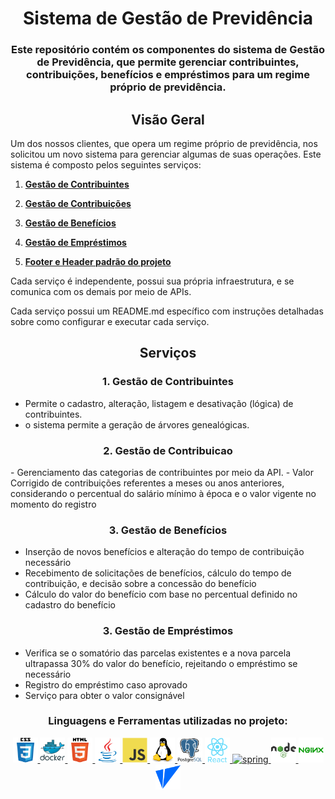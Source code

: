 <h1 align="center">Sistema de Gestão de Previdência</h1>
<h3 align="center">Este repositório contém os componentes do sistema de Gestão de Previdência, que permite gerenciar contribuintes, contribuições, benefícios e empréstimos para um regime próprio de previdência.</h3>

<h2 align="center"> Visão Geral </h2>

Um dos nossos clientes, que opera um regime próprio de previdência, nos solicitou um novo sistema para gerenciar algumas de suas operações. Este sistema é composto pelos seguintes serviços:

1. [**Gestão de Contribuintes**](https://github.com/Projeto-previdencia-privada/Gestao-Contribuintes)

2. [**Gestão de Contribuições**](https://github.com/Projeto-previdencia-privada/Gestao-Contribuicao)

3. [**Gestão de Benefícios**](https://github.com/Projeto-previdencia-privada/Gestao-Beneficios)

4. [**Gestão de Empréstimos**](https://github.com/Projeto-previdencia-privada/Gestao-Emprestimos)
   
5. [**Footer e Header padrão do projeto**](https://github.com/Projeto-previdencia-privada/Footer-Header-Padrao)

Cada serviço é independente, possui sua própria infraestrutura, e se comunica com os demais por meio de APIs.

Cada serviço possui um README.md específico com instruções detalhadas sobre como configurar e executar cada serviço.

<h2 align="center"> Serviços </h2>

<h3 align="center">1. Gestão de Contribuintes</h3>

- Permite o cadastro, alteração, listagem e desativação (lógica) de contribuintes.
- o sistema permite a geração de árvores genealógicas.

<h3 align="center">2. Gestão de Contribuicao</h3>
- Gerenciamento das categorias de contribuintes por meio da API.
- Valor Corrigido de contribuições referentes a meses ou anos anteriores, considerando o percentual do salário mínimo à época e o valor vigente no momento do registro

<h3 align="center">3. Gestão de Benefícios</h3>

- Inserção de novos benefícios e alteração do tempo de contribuição necessário
- Recebimento de solicitações de benefícios, cálculo do tempo de contribuição, e decisão sobre a concessão do benefício
- Cálculo do valor do benefício com base no percentual definido no cadastro do benefício

<h3 align="center">3. Gestão de Empréstimos</h3>


- Verifica se o somatório das parcelas existentes e a nova parcela ultrapassa 30% do valor do benefício, rejeitando o empréstimo se necessário
- Registro do empréstimo caso aprovado
- Serviço para obter o valor consignável


<h3 align="center">Linguagens e Ferramentas utilizadas no projeto:</h3>
<p align="center"> 
<a href="https://www.w3schools.com/css/" target="_blank" rel="noreferrer"> <img src="https://raw.githubusercontent.com/devicons/devicon/master/icons/css3/css3-original-wordmark.svg" alt="css3" width="40" height="40"/> </a>
<a href="https://www.docker.com/" target="_blank" rel="noreferrer"> <img src="https://raw.githubusercontent.com/devicons/devicon/master/icons/docker/docker-original-wordmark.svg" alt="docker" width="40" height="40"/> </a>
<a href="https://www.w3.org/html/" target="_blank" rel="noreferrer"> <img src="https://raw.githubusercontent.com/devicons/devicon/master/icons/html5/html5-original-wordmark.svg" alt="html5" width="40" height="40"/> </a> 
<a href="https://www.java.com" target="_blank" rel="noreferrer"><img src="https://raw.githubusercontent.com/devicons/devicon/master/icons/java/java-original.svg" alt="java" width="40" height="40"/> </a>
<a href="https://developer.mozilla.org/en-US/docs/Web/JavaScript" target="_blank" rel="noreferrer"> <img src="https://raw.githubusercontent.com/devicons/devicon/master/icons/javascript/javascript-original.svg" alt="javascript" width="40" height="40"/> </a>
<a href="https://www.linux.org/" target="_blank" rel="noreferrer"> <img src="https://raw.githubusercontent.com/devicons/devicon/master/icons/linux/linux-original.svg" alt="linux" width="40" height="40"/> </a>  
<a href="https://www.postgresql.org" target="_blank" rel="noreferrer"> <img src="https://raw.githubusercontent.com/devicons/devicon/master/icons/postgresql/postgresql-original-wordmark.svg" alt="postgresql" width="40" height="40"/>  </a> 
<a href="https://reactjs.org/" target="_blank" rel="noreferrer"> <img src="https://raw.githubusercontent.com/devicons/devicon/master/icons/react/react-original-wordmark.svg" alt="react" width="40" height="40"/> </a> 
<a href="https://spring.io/" target="_blank" rel="noreferrer"> <img src="https://www.vectorlogo.zone/logos/springio/springio-icon.svg" alt="spring" width="40" height="40"/> </a> 
<a href="https://nodejs.org" target="_blank" rel="noreferrer"><img src="https://raw.githubusercontent.com/devicons/devicon/master/icons/nodejs/nodejs-original-wordmark.svg" alt="nodejs" width="40" height="40"/>  </a>
<a href="https://www.nginx.com" target="_blank" rel="noreferrer"><img src="https://raw.githubusercontent.com/devicons/devicon/master/icons/nginx/nginx-original.svg" alt="nginx" width="40" height="40"/>  </a>
<a href="https://vitejs.dev/" target="_blank" rel="noreferrer"><img src="https://raw.githubusercontent.com/devicons/devicon/master/icons/vite/vite-original.svg" alt="vite" width="40" height="40"/> </a>
</p>











